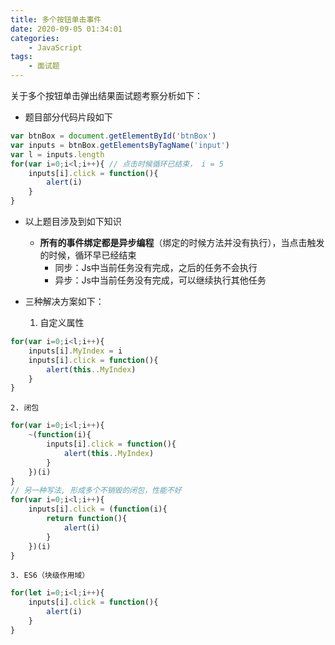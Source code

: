 ```yaml
---
title: 多个按钮单击事件
date: 2020-09-05 01:34:01
categories:
    - JavaScript
tags:
    - 面试题
---
```

关于多个按钮单击弹出结果面试题考察分析如下：
<!--more-->
- 题目部分代码片段如下
```javascript
var btnBox = document.getElementById('btnBox')
var inputs = btnBox.getElementsByTagName('input')
var l = inputs.length
for(var i=0;i<l;i++){ // 点击时候循环已结束， i = 5
    inputs[i].click = function(){
        alert(i)
    }
}
```
- 以上题目涉及到如下知识
  - **所有的事件绑定都是异步编程**（绑定的时候方法并没有执行），当点击触发的时候，循环早已经结束
    - 同步：Js中当前任务没有完成，之后的任务不会执行
    - 异步：Js中当前任务没有完成，可以继续执行其他任务

- 三种解决方案如下：
    1. 自定义属性
```javascript
for(var i=0;i<l;i++){
    inputs[i].MyIndex = i
    inputs[i].click = function(){
        alert(this..MyIndex)
    }
}
```
    2. 闭包
```javascript
for(var i=0;i<l;i++){
    ~(function(i){
        inputs[i].click = function(){
            alert(this..MyIndex)
        }
    })(i)
}
// 另一种写法, 形成多个不销毁的闭包，性能不好
for(var i=0;i<l;i++){
    inputs[i].click = (function(i){
        return function(){
            alert(i)
        }
    })(i)
}
```
    3. ES6（块级作用域）
```javascript
for(let i=0;i<l;i++){
    inputs[i].click = function(){
        alert(i)
    }
}
```
